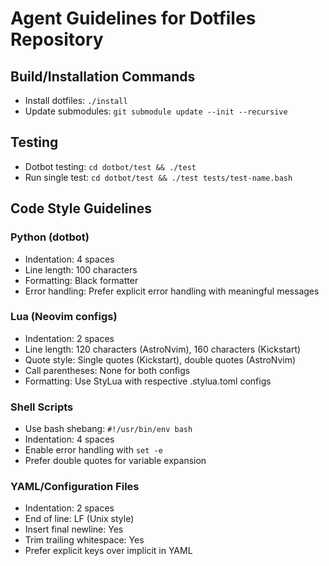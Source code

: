 # Agent Guidelines for Dotfiles Repository

## Build/Installation Commands
- Install dotfiles: `./install`
- Update submodules: `git submodule update --init --recursive`

## Testing
- Dotbot testing: `cd dotbot/test && ./test`
- Run single test: `cd dotbot/test && ./test tests/test-name.bash`

## Code Style Guidelines

### Python (dotbot)
- Indentation: 4 spaces
- Line length: 100 characters
- Formatting: Black formatter
- Error handling: Prefer explicit error handling with meaningful messages

### Lua (Neovim configs)
- Indentation: 2 spaces
- Line length: 120 characters (AstroNvim), 160 characters (Kickstart)
- Quote style: Single quotes (Kickstart), double quotes (AstroNvim)
- Call parentheses: None for both configs
- Formatting: Use StyLua with respective .stylua.toml configs

### Shell Scripts
- Use bash shebang: `#!/usr/bin/env bash`
- Indentation: 4 spaces
- Enable error handling with `set -e`
- Prefer double quotes for variable expansion

### YAML/Configuration Files
- Indentation: 2 spaces
- End of line: LF (Unix style)
- Insert final newline: Yes
- Trim trailing whitespace: Yes
- Prefer explicit keys over implicit in YAML